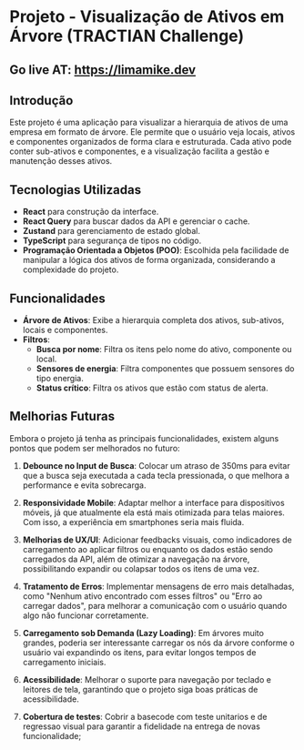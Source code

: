 # Projeto - Visualização de Ativos em Árvore (TRACTIAN Challenge)

## Go live AT: https://limamike.dev

## Introdução

Este projeto é uma aplicação para visualizar a hierarquia de ativos de uma empresa em formato de árvore. Ele permite que o usuário veja locais, ativos e componentes organizados de forma clara e estruturada. Cada ativo pode conter sub-ativos e componentes, e a visualização facilita a gestão e manutenção desses ativos.

## Tecnologias Utilizadas

- **React** para construção da interface.
- **React Query** para buscar dados da API e gerenciar o cache.
- **Zustand** para gerenciamento de estado global.
- **TypeScript** para segurança de tipos no código.
- **Programação Orientada a Objetos (POO)**: Escolhida pela facilidade de manipular a lógica dos ativos de forma organizada, considerando a complexidade do projeto.

## Funcionalidades

- **Árvore de Ativos**: Exibe a hierarquia completa dos ativos, sub-ativos, locais e componentes.
- **Filtros**:
  - **Busca por nome**: Filtra os itens pelo nome do ativo, componente ou local.
  - **Sensores de energia**: Filtra componentes que possuem sensores do tipo energia.
  - **Status crítico**: Filtra os ativos que estão com status de alerta.

## Melhorias Futuras

Embora o projeto já tenha as principais funcionalidades, existem alguns pontos que podem ser melhorados no futuro:

1. **Debounce no Input de Busca**: Colocar um atraso de 350ms para evitar que a busca seja executada a cada tecla pressionada, o que melhora a performance e evita sobrecarga.

2. **Responsividade Mobile**: Adaptar melhor a interface para dispositivos móveis, já que atualmente ela está mais otimizada para telas maiores. Com isso, a experiência em smartphones seria mais fluida.

3. **Melhorias de UX/UI**: Adicionar feedbacks visuais, como indicadores de carregamento ao aplicar filtros ou enquanto os dados estão sendo carregados da API, além de otimizar a navegação na árvore, possibilitando expandir ou colapsar todos os itens de uma vez.

4. **Tratamento de Erros**: Implementar mensagens de erro mais detalhadas, como "Nenhum ativo encontrado com esses filtros" ou "Erro ao carregar dados", para melhorar a comunicação com o usuário quando algo não funcionar corretamente.

5. **Carregamento sob Demanda (Lazy Loading)**: Em árvores muito grandes, poderia ser interessante carregar os nós da árvore conforme o usuário vai expandindo os itens, para evitar longos tempos de carregamento iniciais.

6. **Acessibilidade**: Melhorar o suporte para navegação por teclado e leitores de tela, garantindo que o projeto siga boas práticas de acessibilidade.

7. **Cobertura de testes**: Cobrir a basecode com teste unitarios e de regressao visual para garantir a fidelidade na entrega de novas funcionalidade;
